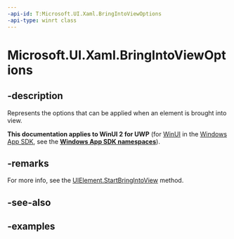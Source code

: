 ```yaml
---
-api-id: T:Microsoft.UI.Xaml.BringIntoViewOptions
-api-type: winrt class
---
```


<!-- Class syntax.
public class BringIntoViewOptions 
-->

# Microsoft.UI.Xaml.BringIntoViewOptions

## -description
Represents the options that can be applied when an element is brought into view.

**This documentation applies to WinUI 2 for UWP** (for [WinUI](/windows/apps/winui/winui3/) in the [Windows App SDK](/windows/apps/windows-app-sdk/), see the **[Windows App SDK namespaces](/windows/windows-app-sdk/api/winrt/)**).

## -remarks
For more info, see the [UIElement.StartBringIntoView](uielement_startbringintoview_98767959.md) method.

## -see-also

## -examples

